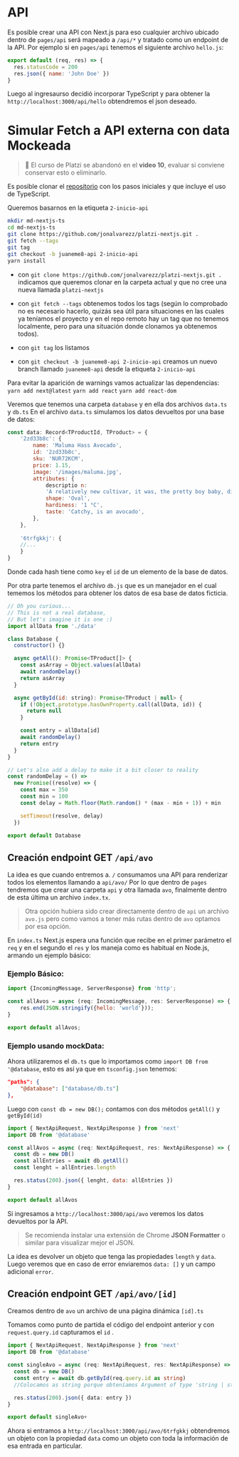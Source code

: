 # API
Es posible crear una API con Next.js para eso cualquier archivo ubicado dentro de `pages/api` será mapeado a `/api/*` y tratado como un endpoint de la API.
Por ejemplo si en `pages/api` tenemos el siguiente archivo `hello.js`:

```js
export default (req, res) => {
  res.statusCode = 200
  res.json({ name: 'John Doe' })
}
```
Luego al ingresaurso decidió incorporar TypeScript y para obtener la `http://localhost:3000/api/hello` obtendremos el json deseado.



# Simular Fetch a API externa con data Mockeada

> :thinking: El curso de Platzi se abandonó en el **video 10**, evaluar si conviene conservar esto o eliminarlo.

Es posible clonar el [repositorio](https://github.com/jonalvarezz/platzi-nextjs/tree/main) con los pasos iniciales y que incluye el uso de TypeScript. 

Queremos basarnos en la etiqueta `2-inicio-api`

```bash
mkdir md-nextjs-ts
cd md-nextjs-ts
git clone https://github.com/jonalvarezz/platzi-nextjs.git .
git fetch --tags
git tag
git checkout -b juaneme8-api 2-inicio-api 
yarn install
```

* con `git clone https://github.com/jonalvarezz/platzi-nextjs.git .` indicamos que queremos clonar en la carpeta actual y que no cree una nueva llamada `platzi-nextjs`

* con `git fetch --tags` obtenemos todos los tags (según lo comprobado no es necesario hacerlo, quizás sea útil para situaciones en las cuales ya teníamos el proyecto y en el repo remoto hay un tag que no tenemos localmente, pero para una situación donde clonamos ya obtenemos todos).

* con `git tag` los listamos

* con `git checkout -b juaneme8-api 2-inicio-api` creamos un nuevo branch llamado `juaneme8-api` desde la etiqueta `2-inicio-api`

  

Para evitar la aparición de warnings vamos actualizar las dependencias:  
`yarn add next@latest` 
`yarn add react` 
`yarn add react-dom`

Veremos que tenemos una carpeta `database` y en ella dos archivos `data.ts` y `db.ts` 
En el archivo `data.ts` simulamos los datos devueltos por una base de datos:
```js
const data: Record<TProductId, TProduct> = {
	'2zd33b8c': {
		name: 'Maluma Hass Avocado',
		id: '2zd33b8c',
		sku: 'NUR72KCM',
		price: 1.15,
		image: '/images/maluma.jpg',
		attributes: {
			descriptio n:
			'A relatively new cultivar, it was, the pretty boy baby, discovered in South Africa in the early 1990s by Mr. A.G. (Dries) Joubert. Maluma Babyy. It is a chance seedling of unknown parentage',
			shape: 'Oval',
			hardiness: '1 °C',
			taste: 'Catchy, is an avocado',
		},
	},
	
	'6trfgkkj': {
	//...
	}
}
```
Donde cada hash tiene como `key` el `id` de un elemento de la base de datos.

Por otra parte tenemos el archivo `db.js` que es un manejador en el cual tememos los métodos para obtener los datos de esa base de datos ficticia.  
```jsx
// Oh you curious...
// This is not a real database,
// But let's imagine it is one :)
import allData from './data'

class Database {
  constructor() {}

  async getAll(): Promise<TProduct[]> {
    const asArray = Object.values(allData)
    await randomDelay()
    return asArray
  }

  async getById(id: string): Promise<TProduct | null> {
    if (!Object.prototype.hasOwnProperty.call(allData, id)) {
      return null
    }

    const entry = allData[id]
    await randomDelay()
    return entry
  }
}

// Let's also add a delay to make it a bit closer to reality
const randomDelay = () =>
  new Promise((resolve) => {
    const max = 350
    const min = 100
    const delay = Math.floor(Math.random() * (max - min + 1)) + min

    setTimeout(resolve, delay)
  })

export default Database

```
## Creación endpoint GET `/api/avo`

La idea es que cuando entremos a. `/` consumamos una API para renderizar todos los elementos llamando a `api/avo/`
Por lo que dentro de `pages` tendremos que crear una carpeta `api` y otra llamada `avo`, finalmente dentro de esta última un archivo `index.tx`.

>Otra opción hubiera sido crear directamente dentro de `api` un archivo `avo.js` pero como vamos a tener más rutas dentro de `avo` optamos por esa opción.

En `index.ts` Next.js espera una función que recibe en el primer parámetro el `req` y en el segundo el `res` y los maneja como es habitual en Node.js, armando un ejemplo básico:

### Ejemplo Básico:
```js
import {IncomingMessage, ServerResponse} from 'http';

const allAvos = async (req: IncomingMessage, res: ServerResponse) => {
	res.end(JSON.stringify({hello: 'world'}));
}

export default allAvos;
```

### Ejemplo usando mockData:
Ahora utilizaremos el `db.ts` que lo importamos como `import DB from '@database`, esto es así ya que en `tsconfig.json` tenemos:

```json
"paths": {
	"@database": ["database/db.ts"]
},
```

Luego con `const db = new DB();` contamos con dos métodos `getAll()` y `getById(id)`

```js
import { NextApiRequest, NextApiResponse } from 'next'
import DB from '@database'

const allAvos = async (req: NextApiRequest, res: NextApiResponse) => {
  const db = new DB()
  const allEntries = await db.getAll()
  const lenght = allEntries.length

  res.status(200).json({ lenght, data: allEntries })
}

export default allAvos
```

Si ingresamos a `http://localhost:3000/api/avo` veremos los datos devueltos por la API. 

> Se recomienda instalar una extensión de Chrome **JSON Formatter** o similar para visualizar mejor el JSON.

La idea es devolver un objeto que tenga las propiedades `length` y `data`. Luego veremos que en caso de error enviaremos `data: []` y un campo adicional `error`.


## Creación endpoint GET `/api/avo/[id]`
Creamos dentro de `avo` un archivo de una página dinámica `[id].ts`

Tomamos como punto de partida el código del endpoint anterior y con `request.query.id` capturamos el `id` .

```ts
import { NextApiRequest, NextApiResponse } from 'next'
import DB from '@database'

const singleAvo = async (req: NextApiRequest, res: NextApiResponse) => {
  const db = new DB()
  const entry = await db.getById(req.query.id as string)
  //Colocamos as string porque obteníamos Argument of type 'string | string[]' is not assignable to parameter of type 'string'.Type 'string[]' is not assignable to type 'string'.

  res.status(200).json({ data: entry })
}

export default singleAvo+
```
Ahora si entramos a `http://localhost:3000/api/avo/6trfgkkj` obtendremos un objeto con la propiedad `data` como un objeto con toda la información de esa entrada en particular.
